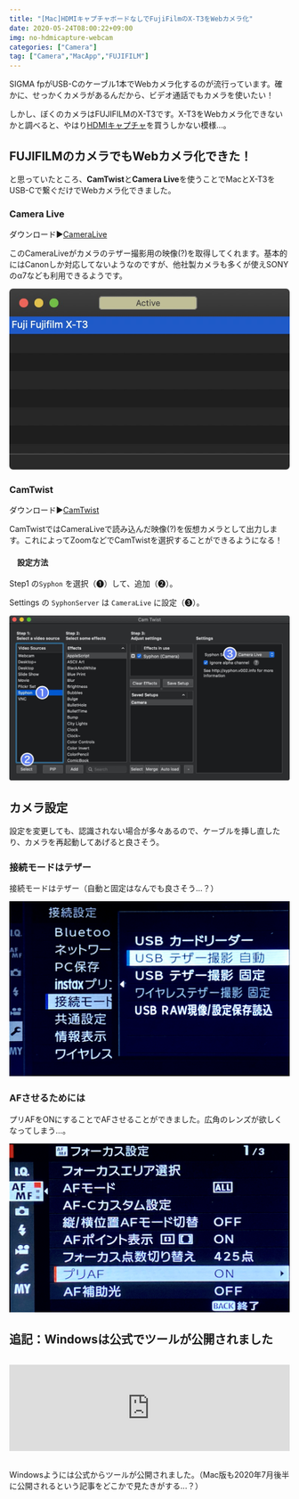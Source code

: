 ```yaml
---
title: "[Mac]HDMIキャプチャボードなしでFujiFilmのX-T3をWebカメラ化"
date: 2020-05-24T08:00:22+09:00
img: no-hdmicapture-webcam
categories: ["Camera"]
tag: ["Camera","MacApp","FUJIFILM"]
---
```


SIGMA fpがUSB-Cのケーブル1本でWebカメラ化するのが流行っています。確かに、せっかくカメラがあるんだから、ビデオ通話でもカメラを使いたい！

しかし、ぼくのカメラはFUJIFILMのX-T3です。X-T3をWebカメラ化できないかと調べると、やはり[HDMIキャプチャ](https://amzn.to/2YXLpK8)を買うしかない模様...。

## FUJIFILMのカメラでもWebカメラ化できた！

と思っていたところ、**CamTwist**と**Camera Live**を使うことでMacとX-T3をUSB-Cで繋ぐだけでWebカメラ化できました。

### Camera Live

ダウンロード▶︎[CameraLive](https://github.com/v002/v002-Camera-Live/releases)

このCameraLiveがカメラのテザー撮影用の映像(?)を取得してくれます。基本的にはCanonしか対応してないようなのですが、他社製カメラも多くが使えSONYのα7なども利用できるようです。

![ちゃんとX-T3をクリックしてあげないと有効にならない](../../../images/no-hdmicapture-webcam-1.jpg)

### CamTwist

ダウンロード▶︎[CamTwist](http://camtwiststudio.com)

CamTwistではCameraLiveで読み込んだ映像(?)を仮想カメラとして出力します。これによってZoomなどでCamTwistを選択することができるようになる！

#### 　設定方法

Step1 の`Syphon` を選択（❶）して、追加（❷）。

Settings の `SyphonServer` は `CameraLive` に設定（❸）。

![Setp3の Autoload にしておくと、起動時に自動適応される](../../../images/no-hdmicapture-webcam-2.jpg)

## カメラ設定

設定を変更しても、認識されない場合が多々あるので、ケーブルを挿し直したり、カメラを再起動してあげると良さそう。

### 接続モードはテザー

接続モードはテザー（自動と固定はなんでも良さそう...？）

![セットアップ(レンチマーク) ＞ 接続設定 ＞ 接続モード](../../../images/no-hdmicapture-webcam-3.jpg)

### AFさせるためには

プリAFをONにすることでAFさせることができました。広角のレンズが欲しくなってしまう...。

![フォーカス設定(AF/MF) ＞ プリAF](../../../images/no-hdmicapture-webcam-4.jpg)

## 追記：Windowsは公式でツールが公開されました

<iframe style="width:100%;height:155px;margin:15px 0;max-width:680px;" src="https://hatenablog-parts.com/embed?url=https://fujifilm-x.com/ja-jp/support/download/software/x-webcam/" frameborder="0" scrolling="no"></iframe>

Windowsようには公式からツールが公開されました。（Mac版も2020年7月後半に公開されるという記事をどこかで見たきがする...？）